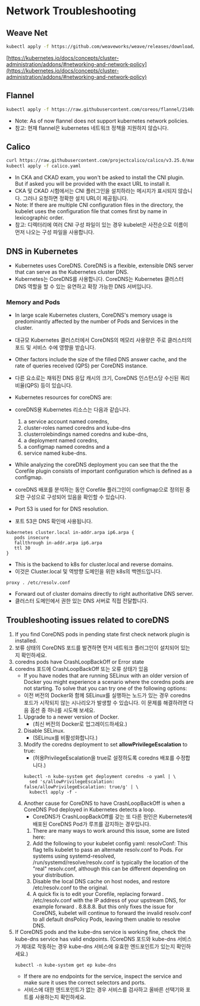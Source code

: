 # Network Troubleshooting

## Weave Net

```bash
kubectl apply -f https://github.com/weaveworks/weave/releases/download/v2.8.1/weave-daemonset-k8s.yaml
```

[https://kubernetes.io/docs/concepts/cluster-administration/addons/#networking-and-network-policy](https://kubernetes.io/docs/concepts/cluster-administration/addons/#networking-and-network-policy)

## Flannel 

```bash
kubectl apply -f https://raw.githubusercontent.com/coreos/flannel/2140ac876ef134e0ed5af15c65e414cf26827915/Documentation/kube-flannel.yml
```

* Note: As of now flannel does not support kubernetes network policies.
* 참고: 현재 flannel은 kubernetes 네트워크 정책을 지원하지 않습니다.

## Calico 

```bash
curl https://raw.githubusercontent.com/projectcalico/calico/v3.25.0/manifests/calico.yaml -O
kubectl apply -f calico.yaml
```

* In CKA and CKAD exam, you won't be asked to install the CNI plugin. But if asked you will be provided with the exact URL to install it.
* CKA 및 CKAD 시험에서는 CNI 플러그인을 설치하라는 메시지가 표시되지 않습니다. 그러나 요청하면 정확한 설치 URL이 제공됩니다.
* Note: If there are multiple CNI configuration files in the directory, the kubelet uses the configuration file that comes first by name in lexicographic order.
* 참고: 디렉터리에 여러 CNI 구성 파일이 있는 경우 kubelet은 사전순으로 이름이 먼저 나오는 구성 파일을 사용합니다.

## DNS in Kubernetes

* Kubernetes uses CoreDNS. CoreDNS is a flexible, extensible DNS server that can serve as the Kubernetes cluster DNS.
* Kubernetes는 CoreDNS를 사용합니다. CoreDNS는 Kubernetes 클러스터 DNS 역할을 할 수 있는 유연하고 확장 가능한 DNS 서버입니다.

### Memory and Pods

* In large scale Kubernetes clusters, CoreDNS's memory usage is predominantly affected by the number of Pods and Services in the cluster.
* 대규모 Kubernetes 클러스터에서 CoreDNS의 메모리 사용량은 주로 클러스터의 포드 및 서비스 수에 영향을 받습니다.
* Other factors include the size of the filled DNS answer cache, and the rate of queries received (QPS) per CoreDNS instance.
* 다른 요소로는 채워진 DNS 응답 캐시의 크기, CoreDNS 인스턴스당 수신된 쿼리 비율(QPS) 등이 있습니다.

* Kubernetes resources for coreDNS are:   
* coreDNS용 Kubernetes 리소스는 다음과 같습니다.
    1. a service account named coredns,
    1. cluster-roles named coredns and kube-dns
    1. clusterrolebindings named coredns and kube-dns, 
    1. a deployment named coredns,
    1. a configmap named coredns and a
    1. service named kube-dns.

* While analyzing the coreDNS deployment you can see that the the Corefile plugin consists of important configuration which is defined as a configmap.
* coreDNS 배포를 분석하는 동안 Corefile 플러그인이 configmap으로 정의된 중요한 구성으로 구성되어 있음을 확인할 수 있습니다.

* Port 53 is used for for DNS resolution.
* 포트 53은 DNS 확인에 사용됩니다.

```
kubernetes cluster.local in-addr.arpa ip6.arpa {
   pods insecure
   fallthrough in-addr.arpa ip6.arpa
   ttl 30
}
```

* This is the backend to k8s for cluster.local and reverse domains.
* 이것은 Cluster.local 및 역방향 도메인을 위한 k8s의 백엔드입니다.

```
proxy . /etc/resolv.conf
```

* Forward out of cluster domains directly to right authoritative DNS server.
* 클러스터 도메인에서 권한 있는 DNS 서버로 직접 전달합니다.

## Troubleshooting issues related to coreDNS

1. If you find CoreDNS pods in pending state first check network plugin is installed.
1. 보류 상태의 CoreDNS 포드를 발견하면 먼저 네트워크 플러그인이 설치되어 있는지 확인하세요.
1. coredns pods have CrashLoopBackOff or Error state
1. coredns 포드에 CrashLoopBackOff 또는 오류 상태가 있음
    * If you have nodes that are running SELinux with an older version of Docker you might experience a scenario where the coredns pods are not starting. To solve that you can try one of the following options:
    * 이전 버전의 Docker와 함께 SELinux를 실행하는 노드가 있는 경우 coredns 포드가 시작되지 않는 시나리오가 발생할 수 있습니다. 이 문제를 해결하려면 다음 옵션 중 하나를 시도해 보세요.
    1. Upgrade to a newer version of Docker.
        - (최신 버전의 Docker로 업그레이드하세요.)
    1. Disable SELinux.
        - (SELinux를 비활성화합니다.)
    1. Modify the coredns deployment to set **allowPrivilegeEscalation** to true: 
        - (허용PrivilegeEscalation을 true로 설정하도록 coredns 배포를 수정합니다.)
        ```
        kubectl -n kube-system get deployment coredns -o yaml | \
          sed 's/allowPrivilegeEscalation: false/allowPrivilegeEscalation: true/g' | \
          kubectl apply -f -
        ```
    1. Another cause for CoreDNS to have CrashLoopBackOff is when a CoreDNS Pod deployed in Kubernetes detects a loop.
        - CoreDNS가 CrashLoopBackOff를 갖는 또 다른 원인은 Kubernetes에 배포된 CoreDNS Pod가 루프를 감지하는 경우입니다.
        1. There are many ways to work around this issue, some are listed here:
        1. Add the following to your kubelet config yaml: resolvConf: 
            <path-to-your-real-resolv-conf-file> This flag tells kubelet to pass an alternate resolv.conf to Pods. 
            For systems using systemd-resolved, /run/systemd/resolve/resolv.conf is typically the location of the "real" resolv.conf, although this can be different depending on your distribution.
        1. Disable the local DNS cache on host nodes, and restore /etc/resolv.conf to the original.
        1. A quick fix is to edit your Corefile, replacing forward . /etc/resolv.conf with the IP address of your upstream DNS, for example forward . 8.8.8.8. But this only fixes the issue for CoreDNS, kubelet will continue to forward the invalid resolv.conf to all default dnsPolicy Pods, leaving them unable to resolve DNS.
1. If CoreDNS pods and the kube-dns service is working fine, check the kube-dns service has valid endpoints.
    (CoreDNS 포드와 kube-dns 서비스가 제대로 작동하는 경우 kube-dns 서비스에 유효한 엔드포인트가 있는지 확인하세요.)
    ```
    kubectl -n kube-system get ep kube-dns
    ```
    * If there are no endpoints for the service, inspect the service and make sure it uses the correct selectors and ports.
    * 서비스에 대한 엔드포인트가 없는 경우 서비스를 검사하고 올바른 선택기와 포트를 사용하는지 확인하세요.